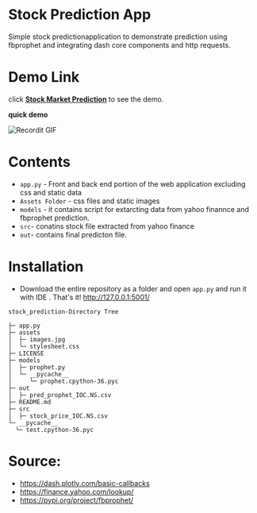 # Stock Prediction App

Simple stock predictionapplication to demonstrate prediction using fbprophet and integrating dash core components and http requests. 


# Demo Link 

click <a href="https://youtu.be/Bs1v7tfq-2Q" target="_blank">**Stock Market Prediction**</a> to see the demo.

**quick demo**

![Recordit GIF](http://g.recordit.co/SBvuRoucD5.gif)


# Contents

* ```app.py``` - Front and back end portion of the web application excluding css and static data
* ```Assets Folder```  - css files and static images
* ```models``` - it contains script for extarcting data from yahoo finannce and fbprophet prediction.
* ```src```- conatins stock file extracted from yahoo finance
* ```out```- contains final predicton file.

# Installation

* Download the entire repository as a folder and open ```app.py``` and run it with IDE . That's it!
   http://127.0.0.1:5001/
   
 ```
stock_prediction-Directory Tree

├─ app.py
├─ assets
│  ├─ images.jpg
│  └─ stylesheet.css
├─ LICENSE
├─ models
│  ├─ prophet.py
│  └─ __pycache__
│     └─ prophet.cpython-36.pyc
├─ out
│  ├─ pred_prophet_IOC.NS.csv
├─ README.md
├─ src
│  ├─ stock_price_IOC.NS.csv
└─ __pycache__
   └─ test.cpython-36.pyc

```
   
# Source: 
 *  https://dash.plotly.com/basic-callbacks
 *  https://finance.yahoo.com/lookup/
 *  https://pypi.org/project/fbprophet/


